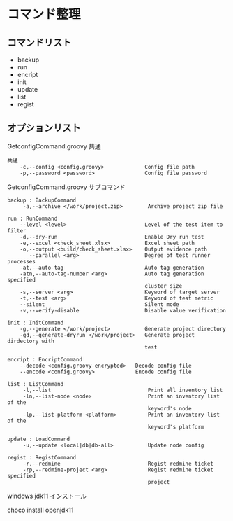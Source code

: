 コマンド整理
=============

コマンドリスト
--------------

* backup
* run
* encript
* init
* update
* list
* regist

オプションリスト
----------------

GetconfigCommand.groovy 共通

    共通
        -c,--config <config.groovy>             Config file path
        -p,--password <password>                Config file password

GetconfigCommand.groovy サブコマンド

    backup : BackupCommand
         -a,--archive </work/project.zip>        Archive project zip file

    run : RunCommand
        --level <level>                         Level of the test item to filter
        -d,--dry-run                            Enable Dry run test
        -e,--excel <check_sheet.xlsx>           Excel sheet path
        -o,--output <build/check_sheet.xlsx>    Output evidence path
           --parallel <arg>                     Degree of test runner processes
        -at,--auto-tag                          Auto tag generation
        -atn,--auto-tag-number <arg>            Auto tag generation specified
                                                cluster size
        -s,--server <arg>                       Keyword of target server
        -t,--test <arg>                         Keyword of test metric
        --silent                                Silent mode
        -v,--verify-disable                     Disable value verification

    init : InitCommand
        -g,--generate </work/project>           Generate project directory
        -gd,--generate-dryrun </work/project>   Generate project dirdectory with
                                                test

    encript : EncriptCommand
        --decode <config.groovy-encrypted>   Decode config file
        --encode <config.groovy>             Encode config file

    list : ListCommand
         -l,--list                               Print all inventory list
         -ln,--list-node <node>                  Print an inventory list of the
                                                 keyword's node
         -lp,--list-platform <platform>          Print an inventory list of the
                                                 keyword's platform

    update : LoadCommand
         -u,--update <local|db|db-all>           Update node config

    regist : RegistCommand
         -r,--redmine                            Regist redmine ticket
         -rp,--redmine-project <arg>             Regist redmine ticket specified
                                                 project

windows jdk11 インストール

choco install openjdk11
